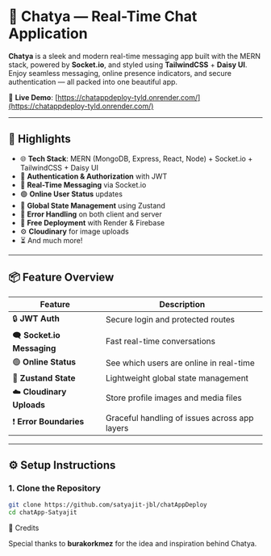 # 💬 Chatya — Real-Time Chat Application

**Chatya** is a sleek and modern real-time messaging app built with the MERN stack, powered by **Socket.io**, and styled using **TailwindCSS** + **Daisy UI**. Enjoy seamless messaging, online presence indicators, and secure authentication — all packed into one beautiful app.

🔗 **Live Demo**: [https://chatappdeploy-tyld.onrender.com/](https://chatappdeploy-tyld.onrender.com/)

---

## 🌟 Highlights

- 🌐 **Tech Stack**: MERN (MongoDB, Express, React, Node) + Socket.io + TailwindCSS + Daisy UI  
- 🔐 **Authentication & Authorization** with JWT  
- 💬 **Real-Time Messaging** via Socket.io  
- 🟢 **Online User Status** updates  
- 🧠 **Global State Management** using Zustand  
- 🐞 **Error Handling** on both client and server  
- 🚀 **Free Deployment** with Render & Firebase  
- ⚙️ **Cloudinary** for image uploads  
- ⏳ And much more!

---

## 📦 Feature Overview

| Feature                  | Description                                             |
|--------------------------|---------------------------------------------------------|
| 🔒 **JWT Auth**           | Secure login and protected routes                       |
| 🗨️ **Socket.io Messaging**| Fast real-time conversations                           |
| 🟢 **Online Status**      | See which users are online in real-time                |
| 🧠 **Zustand State**      | Lightweight global state management                    |
| ☁️ **Cloudinary Uploads** | Store profile images and media files                   |
| ❗ **Error Boundaries**   | Graceful handling of issues across app layers          |

---

## ⚙️ Setup Instructions

### 1. Clone the Repository

```bash
git clone https://github.com/satyajit-jbl/chatAppDeploy
cd chatApp-Satyajit
```

🙏 Credits

Special thanks to **burakorkmez** for the idea and inspiration behind Chatya.
